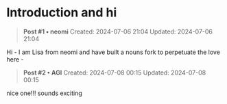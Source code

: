 # Introduction and hi

<!-- ✦✦✦ POST START ✦✦✦ -->

> **Post #1 • neomi**
> Created: 2024-07-06 21:04
> Updated: 2024-07-06 21:04

Hi - I am Lisa from neomi and have built a nouns fork to perpetuate the love here -

<!-- ✦✦✦ POST END ✦✦✦ -->

<!-- ✦✦✦ POST START ✦✦✦ -->

> **Post #2 • AGI**
> Created: 2024-07-08 00:15
> Updated: 2024-07-08 00:15

nice one!!! sounds exciting

<!-- ✦✦✦ POST END ✦✦✦ -->

